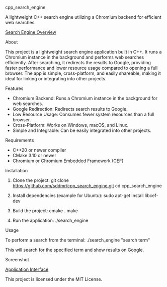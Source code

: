 cpp_search_engine

A lightweight C++ search engine utilizing a Chromium backend for efficient web searches.

[Search Engine Overview](search.jpg)

About

This project is a lightweight search engine application built in C++. It runs a Chromium instance in the background and performs web searches efficiently. After searching, it redirects the results to Google, providing faster performance and lower resource usage compared to opening a full browser. The app is simple, cross-platform, and easily shareable, making it ideal for linking or integrating into other projects.

Features

- Chromium Backend: Runs a Chromium instance in the background for web searches.
- Google Redirection: Redirects search results to Google.
- Low Resource Usage: Consumes fewer system resources than a full browser.
- Cross-Platform: Works on Windows, macOS, and Linux.
- Simple and Integrable: Can be easily integrated into other projects.

Requirements

- C++20 or newer compiler
- CMake 3.10 or newer
- Chromium or Chromium Embedded Framework (CEF)

Installation

1. Clone the project:
   git clone https://github.com/sddmr/cpp_search_engine.git
   cd cpp_search_engine

2. Install dependencies (example for Ubuntu):
   sudo apt-get install libcef-dev

3. Build the project:
   cmake .
   make

4. Run the application:
   ./search_engine

Usage

To perform a search from the terminal:
   ./search_engine "search term"

This will search for the specified term and show results on Google.

Screenshot

[Application Interface](search.jpg)



This project is licensed under the MIT License.
